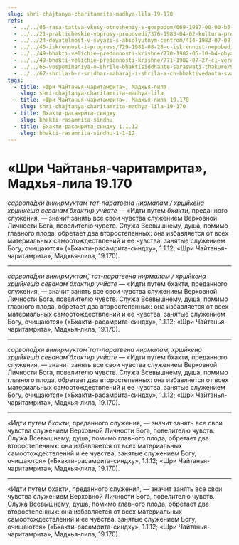 ```yaml
---
slug: shri-chajtanya-charitamrita-madhya-lila-19-170
refs:
  - ../../05-rasa-tattva-vkusy-otnosheniy-s-gospodom/069-1987-00-00-b5-2-posmertnaya-sudba-putany-iskl.md
  - ../../21-prakticheskie-voprosy-propovedi/376-1983-04-02-kultura-propovedi.md
  - ../../24-deyatelnost-v-svyazi-s-absolyutnym-centrom/414-1983-07-08-a3-b1-rasshirennyj-egoizm-ili-bogotsentrizm.md
  - ../../45-iskrennost-i-progress/729-1981-08-28-c-iskrennost-nepobedima.md
  - ../../49-bhakti-velichie-predannosti-krishne/770-1982-05-10-b4-obyasnenie-shlok-opredelenij-chistoj-predannosti-narada-i-rupa-gosvami.md
  - ../../49-bhakti-velichie-predannosti-krishne/771-1982-07-27-c1-vera-i-pokornost-absolyutu-sposobny-darovat-naivysshee-dostizhenie.md
  - ../../65-vospominaniya-o-shrile-bhaktisiddhante-saraswati-thakure/996-1982-01-29-a-sarasvati-thakur-olitsetvorenie-kirtana.md
  - ../../67-shrila-b-r-sridhar-maharaj-i-shrila-a-ch-bhaktivedanta-svami-prabhupada/1081-1982-06-30-b3-kommentarii-k-devizu-bhaktivedanty-svami-prabhupady.md
tags:
  - title: «Шри Чайтанья-чаритамрита», Мадхья-лила
    slug: shri-chajtanya-charitamrita-madhya-lila
  - title: «Шри Чайтанья-чаритамрита», Мадхья-лила 19.170
    slug: shri-chajtanya-charitamrita-madhya-lila-19-170
  - title: Бхакти-расамрита-синдху
    slug: bhakti-rasamrita-sindhu
  - title: Бхакти-расамрита-синдху 1.1.12
    slug: bhakti-rasamrita-sindhu-1-1-12
---
```


# «Шри Чайтанья-чаритамрита», Мадхья-лила 19.170

*сарвопа̄дхи винирмуктам̇ тат-паратвена нирмалам / хр̣шӣкен̣а хр̣шӣкеш́а севанам̇ бхактир учйате* — «Идти путем *бхакти*, преданного служения, — значит занять все свои чувства служением Верховной Личности Бога, повелителю чувств. Служа Всевышнему, душа, помимо главного плода, обретает два второстепенных: она избавляется от всех материальных самоотождествлений и ее чувства, занятые служением Богу, очищаются» («Бхакти-расамрита-синдху», 1.1.12; «Шри Чайтанья-чаритамрита», Мадхья-лила, 19.170).

---

*сарвопа̄дхи винирмуктам̇, тат-паратвена нирмалам / хр̣шӣкен̣а хр̣шӣкеш́а севанам̇ бхактир учйате* — «Идти путем бхакти, преданного служения, — значит занять все свои чувства служением Верховной Личности Бога, повелителю чувств. Служа Всевышнему, душа, помимо главного плода, обретает два второстепенных: она избавляется от всех материальных самоотождествлений и ее чувства, занятые служением Богу, очищаются» («Бхакти-расамрита-синдху», 1.1.12; «Шри Чайтанья-чаритамрита», Мадхья-лила, 19.170).

---

*сарвопа̄дхи винирмуктам̇ тат-паратвена нирмалам, хр̣шӣкен̣а хр̣шӣкеш́а севанам̇ бхактир учйате* — «Идти путем бхакти, преданного служения, — значит занять все свои чувства служением Верховной Личности Бога, повелителю чувств. Служа Всевышнему, душа, помимо главного плода, обретает два второстепенных: она избавляется от всех материальных самоотождествлений и ее чувства, занятые служением Богу, очищаются» («Бхакти-расамрита-синдху», 1.1.12; «Шри Чайтанья-чаритамрита», Мадхья-лила, 19.170).

---

«Идти путем *бхакти*, преданного служения, — значит занять все свои чувства служением Верховной Личности Бога, повелителю чувств. Служа Всевышнему, душа, помимо главного плода, обретает два второстепенных: она избавляется от всех материальных самоотождествлений и ее чувства, занятые служением Богу, очищаются» («Бхакти-расамрита-синдху», 1.1.12; «Шри Чайтанья-чаритамрита», Мадхья-лила, 19.170).

---

«Идти путем бхакти, преданного служения, — значит занять все свои чувства служением Верховной Личности Бога, повелителю чувств. Служа Всевышнему, душа, помимо главного плода, обретает два второстепенных: она избавляется от всех материальных самоотождествлений и ее чувства, занятые служением Богу, очищаются» («Бхакти-расамрита-синдху», 1.1.12; «Шри Чайтанья-чаритамрита», Мадхья-лила, 19.170).
